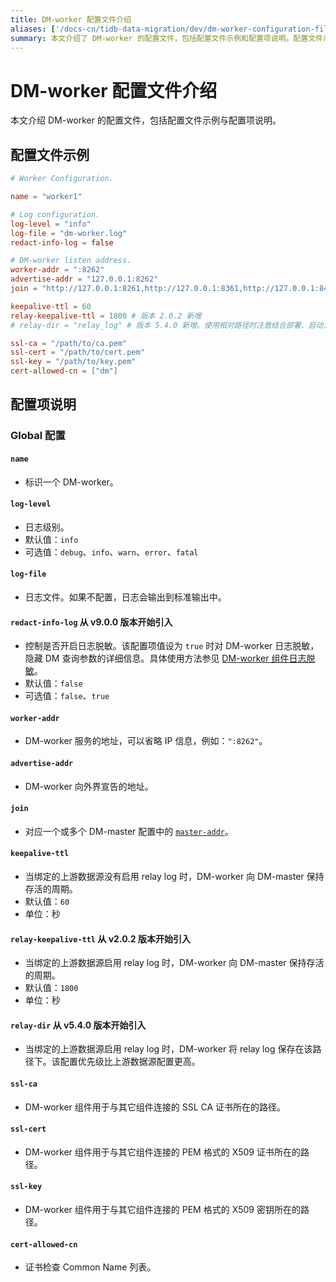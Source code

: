 ```yaml
---
title: DM-worker 配置文件介绍
aliases: ['/docs-cn/tidb-data-migration/dev/dm-worker-configuration-file/']
summary: 本文介绍了 DM-worker 的配置文件，包括配置文件示例和配置项说明。配置文件示例包括了 worker 的名称、日志配置、worker 的地址等内容。配置项说明包括了全局配置中的各个配置项的说明，如 name、log-level、log-file 等。同时还介绍了一些新增的配置项，如 relay-keepalive-ttl 和 relay-dir。SSL 相关的配置项也有详细说明。
---
```


# DM-worker 配置文件介绍

本文介绍 DM-worker 的配置文件，包括配置文件示例与配置项说明。

## 配置文件示例

```toml
# Worker Configuration.

name = "worker1"

# Log configuration.
log-level = "info"
log-file = "dm-worker.log"
redact-info-log = false

# DM-worker listen address.
worker-addr = ":8262"
advertise-addr = "127.0.0.1:8262"
join = "http://127.0.0.1:8261,http://127.0.0.1:8361,http://127.0.0.1:8461"

keepalive-ttl = 60
relay-keepalive-ttl = 1800 # 版本 2.0.2 新增
# relay-dir = "relay_log" # 版本 5.4.0 新增。使用相对路径时注意结合部署、启动方式确认路径位置。

ssl-ca = "/path/to/ca.pem"
ssl-cert = "/path/to/cert.pem"
ssl-key = "/path/to/key.pem"
cert-allowed-cn = ["dm"] 
```

## 配置项说明

### Global 配置

#### `name`

- 标识一个 DM-worker。

#### `log-level`

- 日志级别。
- 默认值：`info`
- 可选值：`debug`、`info`、`warn`、`error`、`fatal`

#### `log-file`

- 日志文件。如果不配置，日志会输出到标准输出中。

#### `redact-info-log` <span class="version-mark">从 v9.0.0 版本开始引入</span>

- 控制是否开启日志脱敏。该配置项值设为 `true` 时对 DM-worker 日志脱敏，隐藏 DM 查询参数的详细信息。具体使用方法参见 [DM-worker 组件日志脱敏](/log-redaction.md#dm-worker-组件日志脱敏)。
- 默认值：`false`
- 可选值：`false`、`true`

#### `worker-addr`

- DM-worker 服务的地址，可以省略 IP 信息，例如：`":8262"`。

#### `advertise-addr`

- DM-worker 向外界宣告的地址。

#### `join`

- 对应一个或多个 DM-master 配置中的 [`master-addr`](/dm/dm-master-configuration-file.md#global-配置)。

#### `keepalive-ttl`

- 当绑定的上游数据源没有启用 relay log 时，DM-worker 向 DM-master 保持存活的周期。
- 默认值：`60`
- 单位：秒

#### `relay-keepalive-ttl` <span class="version-mark">从 v2.0.2 版本开始引入</span>

- 当绑定的上游数据源启用 relay log 时，DM-worker 向 DM-master 保持存活的周期。
- 默认值：`1800`
- 单位：秒

#### `relay-dir` <span class="version-mark">从 v5.4.0 版本开始引入</span>

- 当绑定的上游数据源启用 relay log 时，DM-worker 将 relay log 保存在该路径下。该配置优先级比上游数据源配置更高。

#### `ssl-ca`

- DM-worker 组件用于与其它组件连接的 SSL CA 证书所在的路径。

#### `ssl-cert`

- DM-worker 组件用于与其它组件连接的 PEM 格式的 X509 证书所在的路径。

#### `ssl-key`

- DM-worker 组件用于与其它组件连接的 PEM 格式的 X509 密钥所在的路径。

#### `cert-allowed-cn`

- 证书检查 Common Name 列表。

